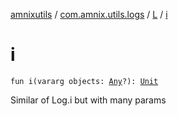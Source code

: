 [amnixutils](../../index.md) / [com.amnix.utils.logs](../index.md) / [L](index.md) / [i](./i.md)

# i

`fun i(vararg objects: `[`Any`](https://kotlinlang.org/api/latest/jvm/stdlib/kotlin/-any/index.html)`?): `[`Unit`](https://kotlinlang.org/api/latest/jvm/stdlib/kotlin/-unit/index.html)

Similar of Log.i but with many params

